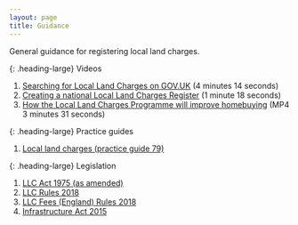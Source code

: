```yaml
---
layout: page
title: Guidance
---
```


General guidance for registering local land charges. 

{: .heading-large}
Videos

<ol class='list list-number'>
    <li><a href='https://www.youtube.com/watch?v=RciSfxaBa-o' onclick='linkClicked("Searching for Local Land Charges on GOV.UK")'>Searching for Local Land Charges on GOV.UK</a> (4 minutes 14 seconds)</li>
    <li><a href='https://www.youtube.com/watch?v=uM5jbQiU1c4' onclick='linkClicked("Creating a national Local Land Charges Register")'>Creating a national Local Land Charges Register</a> (1 minute 18 seconds)</li>
    <li><a href='files/Guidance/Changes%20To%20Buying%20a%20House%20Native%20Video.mp4' onclick='linkClicked("How the Local Land Charges Programme will improve homebuying")'>How the Local Land Charges Programme will improve homebuying</a> (MP4 3 minutes 31 seconds)</li>
</ol>

{: .heading-large}
Practice guides 
<ol class='list list-number'>
    <li><a href='https://www.gov.uk/government/publications/local-land-charges-pg79' onclick='linkClicked("Local land charges (practice guide 79)")'>Local land charges (practice guide 79)</a></li>
</ol>

{: .heading-large}
Legislation 
<ol class='list list-number'>
    <li><a href='https://www.legislation.gov.uk/ukpga/1975/76/contents' onclick='linkClicked("LLC Act 1975 (as amended)")'>LLC Act 1975 (as amended)</a></li>
    <li><a href='https://www.legislation.gov.uk/uksi/2018/273/contents/made' onclick='linkClicked("LLC Rules 2018")'>LLC Rules 2018</a></li>
    <li><a href='https://www.legislation.gov.uk/uksi/2018/489/contents/made' onclick='linkClicked("LLC Fees (England) Rules 2018")'>LLC Fees (England) Rules 2018</a></li>
    <li><a href='https://www.legislation.gov.uk/ukpga/2015/7/contents' onclick='linkClicked("Infrastructure Act 2015")'>Infrastructure Act 2015</a></li>
</ol>